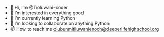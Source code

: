 - 👋 Hi, I’m @Tioluwani-coder
- 👀 I’m interested in everything good
- 🌱 I’m currently learning Python
- 💞️ I’m looking to collaborate on anything Python
- 📫 How to reach me olubunmitiluwanienoch@deeperlifehighschool.org

<!---
Tioluwani-coder/Tioluwani-coder is a ✨ special ✨ repository because its `README.md` (this file) appears on your GitHub profile.
You can click the Preview link to take a look at your changes.
--->
